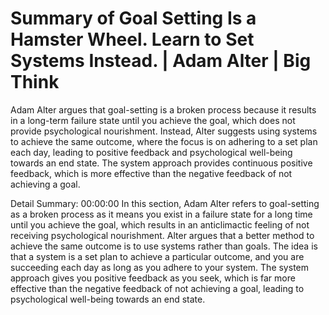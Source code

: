 # Summary of Goal Setting Is a Hamster Wheel. Learn to Set Systems Instead. | Adam Alter | Big Think

Adam Alter argues that goal-setting is a broken process because it results in a long-term failure state until you achieve the goal, which does not provide psychological nourishment. Instead, Alter suggests using systems to achieve the same outcome, where the focus is on adhering to a set plan each day, leading to positive feedback and psychological well-being towards an end state. The system approach provides continuous positive feedback, which is more effective than the negative feedback of not achieving a goal.

Detail Summary: 
00:00:00
In this section, Adam Alter refers to goal-setting as a broken process as it means you exist in a failure state for a long time until you achieve the goal, which results in an anticlimactic feeling of not receiving psychological nourishment. Alter argues that a better method to achieve the same outcome is to use systems rather than goals. The idea is that a system is a set plan to achieve a particular outcome, and you are succeeding each day as long as you adhere to your system. The system approach gives you positive feedback as you seek, which is far more effective than the negative feedback of not achieving a goal, leading to psychological well-being towards an end state.


